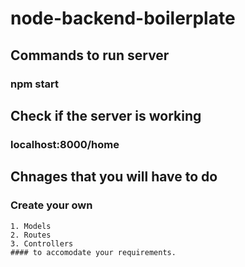 # node-backend-boilerplate

## Commands to run server
### npm start

## Check if the server is working
### localhost:8000/home

## Chnages that you will have to do
### Create your own
    1. Models
    2. Routes
    3. Controllers
    #### to accomodate your requirements.